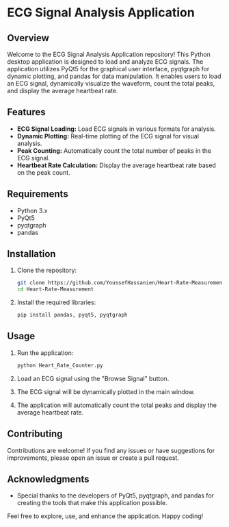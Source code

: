 # ECG Signal Analysis Application

## Overview

Welcome to the ECG Signal Analysis Application repository! This Python desktop application is designed to load and analyze ECG signals. The application utilizes PyQt5 for the graphical user interface, pyqtgraph for dynamic plotting, and pandas for data manipulation. It enables users to load an ECG signal, dynamically visualize the waveform, count the total peaks, and display the average heartbeat rate.

## Features

- **ECG Signal Loading:** Load ECG signals in various formats for analysis.
- **Dynamic Plotting:** Real-time plotting of the ECG signal for visual analysis.
- **Peak Counting:** Automatically count the total number of peaks in the ECG signal.
- **Heartbeat Rate Calculation:** Display the average heartbeat rate based on the peak count.

## Requirements

- Python 3.x
- PyQt5
- pyqtgraph
- pandas

## Installation

1. Clone the repository:

    ```bash
    git clone https://github.com/YoussefHassanien/Heart-Rate-Measurement.git
    cd Heart-Rate-Measurement
    ```

2. Install the required libraries:

    ```bash
    pip install pandas, pyqt5, pyqtgraph
    ```

## Usage

1. Run the application:

    ```bash
    python Heart_Rate_Counter.py
    ```

2. Load an ECG signal using the "Browse Signal" button.

3. The ECG signal will be dynamically plotted in the main window.

4. The application will automatically count the total peaks and display the average heartbeat rate.


## Contributing

Contributions are welcome! If you find any issues or have suggestions for improvements, please open an issue or create a pull request.


## Acknowledgments

- Special thanks to the developers of PyQt5, pyqtgraph, and pandas for creating the tools that make this application possible.

Feel free to explore, use, and enhance the application. Happy coding!
